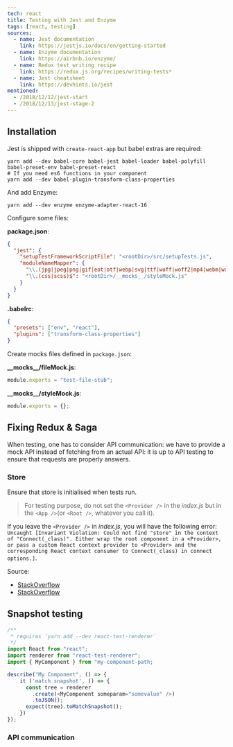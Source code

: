 ```yaml
---
tech: react
title: Testing with Jest and Enzyme
tags: [react, testing]
sources:
  - name: Jest documentation
    link: https://jestjs.io/docs/en/getting-started
  - name: Enzyme documentation
    link: https://airbnb.io/enzyme/
  - name: Redux test writing recipe
    link: https://redux.js.org/recipes/writing-tests*
  - name: Jest cheatsheet
    link: https://devhints.io/jest
mentioned:
  - /2018/12/12/jest-start
  - /2018/12/13/jest-stage-2
---
```


## Installation

Jest is shipped with `create-react-app` but babel extras are required:

```
yarn add --dev babel-core babel-jest babel-loader babel-polyfill babel-preset-env babel-preset-react
# If you need es6 functions in your component
yarn add --dev babel-plugin-transform-class-properties
```

And add Enzyme:

```
yarn add --dev enzyme enzyme-adapter-react-16
```

Configure some files:

**package.json**:

```json
{
  "jest": {
    "setupTestFrameworkScriptFile": "<rootDir>/src/setupTests.js",
    "moduleNameMapper": {
      "\\.(jpg|jpeg|png|gif|eot|otf|webp|svg|ttf|woff|woff2|mp4|webm|wav|mp3|m4a|aac|oga)$": "<rootDir>/__mocks__/fileMock.js",
      "\\.(css|scss)$": "<rootDir>/__mocks__/styleMock.js"
    }
  }
}
```

**.babelrc**:

```json
{
  "presets": ["env", "react"],
  "plugins": ["transform-class-properties"]
}
```

Create mocks files defined in `package.json`:

**\_\_mocks\_\_/fileMock.js**:

```javascript
module.exports = "test-file-stub";
```

**\_\_mocks\_\_/styleMock.js**:

```javascript
module.exports = {};
```

## Fixing Redux & Saga

When testing, one has to consider API communication: we have to provide a mock API
instead of fetching from an actual API: it is up to API testing to ensure
that requests are properly answers.

### Store

Ensure that store is initialised when tests run.

> For testing purpose, do not set the `<Provider />` in the _index.js_ but in the
> `<App />`(or `<Root />`, whatever you call it).

If you leave the `<Provider />` in _index.js_, you will have the following error:
`Uncaught [Invariant Violation: Could not find "store" in the context of "Connect(_class)". Either wrap the root component in a <Provider>, or pass a custom React context provider to <Provider> and the corresponding React context consumer to Connect(_class) in connect options.]`.

Source:

- [StackOverflow](https://stackoverflow.com/a/52299416/4906586)
- [StackOverflow](https://stackoverflow.com/a/44813705/4906586)

## Snapshot testing

```javascript
/**
 * requires `yarn add --dev react-test-renderer`
 */
import React from "react";
import renderer from "react-test-renderer";
import { MyComponent } from "my-component-path;

describe("My Component", () => {
    it ('match snapshot', () => {
      const tree = renderer
        .create(<MyComponent someparam="somevalue" />)
        .toJSON();
      expect(tree).toMatchSnapshot();
    })
});
```

### API communication
